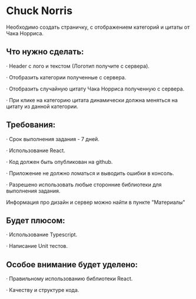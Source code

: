 # Chuck Norris

Необходимо создать страничку, с отображением категорий и цитаты от Чака Норриса.

## Что нужно сделать:

· Header с лого и текстом (Логотип получите с сервера).

· Отобразить категории полученные с сервера.

· Отобразить случайную цитату Чака Норриса полученную с сервера.

· При клике на категорию цитата динамически должна меняться на цитату из данной категории.

## Требования:

· Срок выполнения задания - 7 дней.

· Использование React.

· Код должен быть опубликован на github.

· Приложение не должно ломаться и выводить ошибки в консоль.

· Разрешено использовать любые сторонние библиотеки для выполнения задания.

Информация про дизайн и сервер можно найти в пункте "Материалы"

## Будет плюсом:

· Использование Typescript.

· Написание Unit тестов.

## Особое внимание будет уделено:

· Правильному использованию библиотеки React.

· Качеству и структуре кода.